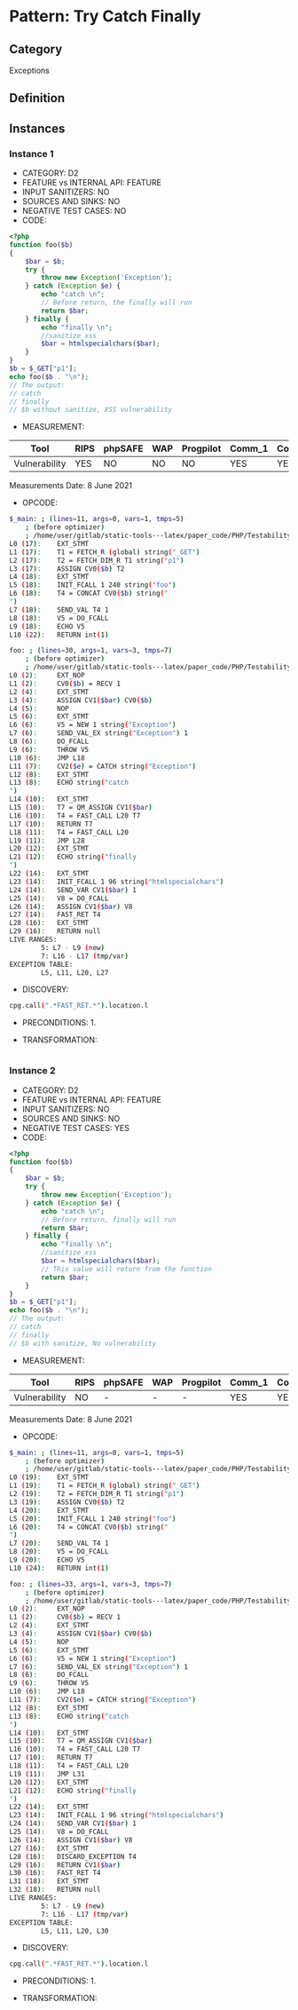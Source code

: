 # Pattern: Try Catch Finally

## Category

Exceptions

## Definition

## Instances

### Instance 1

- CATEGORY: D2
- FEATURE vs INTERNAL API: FEATURE
- INPUT SANITIZERS:  NO
- SOURCES AND SINKS: NO 
- NEGATIVE TEST CASES: NO
- CODE:

```php
<?php
function foo($b)
{
    $bar = $b;
    try {
        throw new Exception('Exception');
    } catch (Exception $e) {
        echo "catch \n";
        // Before return, the finally will run
        return $bar;
    } finally {
        echo "finally \n";
        //sanitize_xss
        $bar = htmlspecialchars($bar);
    }
}
$b = $_GET["p1"];
echo foo($b . "\n");
// The output:
// catch
// finally
// $b without sanitize, XSS vulnerability
```

- MEASUREMENT:

| Tool          | RIPS | phpSAFE | WAP  | Progpilot | Comm_1 | Comm_2 | Correct |
| ------------- | ---- | ------- | ---- | --------- | ------- | --------- | ------- |
| Vulnerability | YES  | NO      | NO   | NO        | YES      | YES       | YES     |
Measurements Date: 8 June 2021

- OPCODE:

```bash
$_main: ; (lines=11, args=0, vars=1, tmps=5)
    ; (before optimizer)
    ; /home/user/gitlab/static-tools---latex/paper_code/PHP/Testability_Patterns/42_try_catch_finally/first_ex/first_ex.php:1-22
L0 (17):    EXT_STMT
L1 (17):    T1 = FETCH_R (global) string("_GET")
L2 (17):    T2 = FETCH_DIM_R T1 string("p1")
L3 (17):    ASSIGN CV0($b) T2
L4 (18):    EXT_STMT
L5 (18):    INIT_FCALL 1 240 string("foo")
L6 (18):    T4 = CONCAT CV0($b) string("
")
L7 (18):    SEND_VAL T4 1
L8 (18):    V5 = DO_FCALL
L9 (18):    ECHO V5
L10 (22):   RETURN int(1)

foo: ; (lines=30, args=1, vars=3, tmps=7)
    ; (before optimizer)
    ; /home/user/gitlab/static-tools---latex/paper_code/PHP/Testability_Patterns/42_try_catch_finally/first_ex/first_ex.php:2-16
L0 (2):     EXT_NOP
L1 (2):     CV0($b) = RECV 1
L2 (4):     EXT_STMT
L3 (4):     ASSIGN CV1($bar) CV0($b)
L4 (5):     NOP
L5 (6):     EXT_STMT
L6 (6):     V5 = NEW 1 string("Exception")
L7 (6):     SEND_VAL_EX string("Exception") 1
L8 (6):     DO_FCALL
L9 (6):     THROW V5
L10 (6):    JMP L18
L11 (7):    CV2($e) = CATCH string("Exception")
L12 (8):    EXT_STMT
L13 (8):    ECHO string("catch 
")
L14 (10):   EXT_STMT
L15 (10):   T7 = QM_ASSIGN CV1($bar)
L16 (10):   T4 = FAST_CALL L20 T7
L17 (10):   RETURN T7
L18 (11):   T4 = FAST_CALL L20
L19 (11):   JMP L28
L20 (12):   EXT_STMT
L21 (12):   ECHO string("finally 
")
L22 (14):   EXT_STMT
L23 (14):   INIT_FCALL 1 96 string("htmlspecialchars")
L24 (14):   SEND_VAR CV1($bar) 1
L25 (14):   V8 = DO_FCALL
L26 (14):   ASSIGN CV1($bar) V8
L27 (14):   FAST_RET T4
L28 (16):   EXT_STMT
L29 (16):   RETURN null
LIVE RANGES:
        5: L7 - L9 (new)
        7: L16 - L17 (tmp/var)
EXCEPTION TABLE:
        L5, L11, L20, L27
```

- DISCOVERY:

```bash
cpg.call(".*FAST_RET.*").location.l
```

- PRECONDITIONS:
   1.

- TRANSFORMATION: 

```

```

### Instance 2

- CATEGORY: D2
- FEATURE vs INTERNAL API: FEATURE
- INPUT SANITIZERS:  NO
- SOURCES AND SINKS: NO 
- NEGATIVE TEST CASES: YES
- CODE:

```php
<?php
function foo($b)
{
    $bar = $b;
    try {
        throw new Exception('Exception');
    } catch (Exception $e) {
        echo "catch \n";
        // Before return, finally will run
        return $bar;
    } finally {
        echo "finally \n";
        //sanitize_xss
        $bar = htmlspecialchars($bar);
        // This value will return from the function
        return $bar;
    }
}
$b = $_GET["p1"];
echo foo($b . "\n");
// The output:
// catch
// finally
// $b with sanitize, No vulnerability
```

- MEASUREMENT:

| Tool          | RIPS | phpSAFE | WAP  | Progpilot | Comm_1 | Comm_2 | Correct |
| ------------- | ---- | ------- | ---- | --------- | ------- | --------- | ------- |
| Vulnerability | NO   | -      | -   | -        | YES      | YES       | NO      |
Measurements Date: 8 June 2021

- OPCODE:

```bash
$_main: ; (lines=11, args=0, vars=1, tmps=5)
    ; (before optimizer)
    ; /home/user/gitlab/static-tools---latex/paper_code/PHP/Testability_Patterns/42_try_catch_finally/second_ex/second_ex.php:1-24
L0 (19):    EXT_STMT
L1 (19):    T1 = FETCH_R (global) string("_GET")
L2 (19):    T2 = FETCH_DIM_R T1 string("p1")
L3 (19):    ASSIGN CV0($b) T2
L4 (20):    EXT_STMT
L5 (20):    INIT_FCALL 1 240 string("foo")
L6 (20):    T4 = CONCAT CV0($b) string("
")
L7 (20):    SEND_VAL T4 1
L8 (20):    V5 = DO_FCALL
L9 (20):    ECHO V5
L10 (24):   RETURN int(1)

foo: ; (lines=33, args=1, vars=3, tmps=7)
    ; (before optimizer)
    ; /home/user/gitlab/static-tools---latex/paper_code/PHP/Testability_Patterns/42_try_catch_finally/second_ex/second_ex.php:2-18
L0 (2):     EXT_NOP
L1 (2):     CV0($b) = RECV 1
L2 (4):     EXT_STMT
L3 (4):     ASSIGN CV1($bar) CV0($b)
L4 (5):     NOP
L5 (6):     EXT_STMT
L6 (6):     V5 = NEW 1 string("Exception")
L7 (6):     SEND_VAL_EX string("Exception") 1
L8 (6):     DO_FCALL
L9 (6):     THROW V5
L10 (6):    JMP L18
L11 (7):    CV2($e) = CATCH string("Exception")
L12 (8):    EXT_STMT
L13 (8):    ECHO string("catch 
")
L14 (10):   EXT_STMT
L15 (10):   T7 = QM_ASSIGN CV1($bar)
L16 (10):   T4 = FAST_CALL L20 T7
L17 (10):   RETURN T7
L18 (11):   T4 = FAST_CALL L20
L19 (11):   JMP L31
L20 (12):   EXT_STMT
L21 (12):   ECHO string("finally 
")
L22 (14):   EXT_STMT
L23 (14):   INIT_FCALL 1 96 string("htmlspecialchars")
L24 (14):   SEND_VAR CV1($bar) 1
L25 (14):   V8 = DO_FCALL
L26 (14):   ASSIGN CV1($bar) V8
L27 (16):   EXT_STMT
L28 (16):   DISCARD_EXCEPTION T4
L29 (16):   RETURN CV1($bar)
L30 (16):   FAST_RET T4
L31 (18):   EXT_STMT
L32 (18):   RETURN null
LIVE RANGES:
        5: L7 - L9 (new)
        7: L16 - L17 (tmp/var)
EXCEPTION TABLE:
        L5, L11, L20, L30
```

- DISCOVERY:

```bash
cpg.call(".*FAST_RET.*").location.l
```

- PRECONDITIONS:
   1.

- TRANSFORMATION: 

```

```

